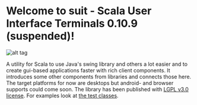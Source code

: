 # Welcome to suit - Scala User Interface Terminals 0.10.9 (suspended)!

![alt tag](https://travis-ci.org/stevendobay/suit.svg)

A utility for Scala to use Java's swing library and others a lot easier and to create gui-based applications 
faster with rich client components. It introduces some other components from libraries and connects those here.
The target platforms for now are desktops but android- and browser supports could come soon. 
The library has been published with [LGPL v3.0 license](https://github.com/stevendobay/suit/blob/master/LICENSE).
For examples look at [the test classes](https://github.com/stevendobay/suit/tree/master/src/test/scala).
